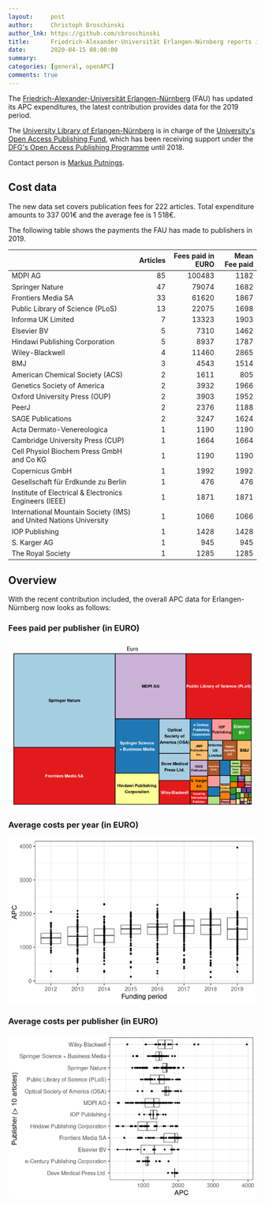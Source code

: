 ```yaml
---
layout:     post
author:     Christoph Broschinski
author_lnk: https://github.com/cbroschinski
title:      Friedrich-Alexander-Universität Erlangen-Nürnberg reports its 2019 APC expenditures
date:       2020-04-15 08:00:00
summary:    
categories: [general, openAPC]
comments: true
---
```





The [Friedrich-Alexander-Universität Erlangen-Nürnberg](https://www.fau.de/) (FAU) has updated its APC expenditures, the latest contribution provides data for the 2019 period.

The [University Library of Erlangen-Nürnberg](http://www.ub.fau.de/index-en.shtml) is in charge of the [University's Open Access Publishing Fund](https://ub.fau.de/en/writing-publishing/open-access/funding-requirements/), which has been receiving support under the [DFG's Open Access Publishing Programme](http://www.dfg.de/en/research_funding/programmes/infrastructure/lis/funding_opportunities/open_access/) until 2018.

Contact person is [Markus Putnings](mailto:markus.putnings@fau.de).

## Cost data



The new data set covers publication fees for 222 articles. Total expenditure amounts to 337 001€ and the average fee is 1 518€.

The following table shows the payments the FAU has made to publishers in 2019.


|                                                                   | Articles| Fees paid in EURO| Mean Fee paid|
|:------------------------------------------------------------------|--------:|-----------------:|-------------:|
|MDPI AG                                                            |       85|            100483|          1182|
|Springer Nature                                                    |       47|             79074|          1682|
|Frontiers Media SA                                                 |       33|             61620|          1867|
|Public Library of Science (PLoS)                                   |       13|             22075|          1698|
|Informa UK Limited                                                 |        7|             13323|          1903|
|Elsevier BV                                                        |        5|              7310|          1462|
|Hindawi Publishing Corporation                                     |        5|              8937|          1787|
|Wiley-Blackwell                                                    |        4|             11460|          2865|
|BMJ                                                                |        3|              4543|          1514|
|American Chemical Society (ACS)                                    |        2|              1611|           805|
|Genetics Society of America                                        |        2|              3932|          1966|
|Oxford University Press (OUP)                                      |        2|              3903|          1952|
|PeerJ                                                              |        2|              2376|          1188|
|SAGE Publications                                                  |        2|              3247|          1624|
|Acta Dermato-Venereologica                                         |        1|              1190|          1190|
|Cambridge University Press (CUP)                                   |        1|              1664|          1664|
|Cell Physiol Biochem Press GmbH and Co KG                          |        1|              1190|          1190|
|Copernicus GmbH                                                    |        1|              1992|          1992|
|Gesellschaft für Erdkunde zu Berlin                                |        1|               476|           476|
|Institute of Electrical & Electronics Engineers (IEEE)             |        1|              1871|          1871|
|International Mountain Society (IMS) and United Nations University |        1|              1066|          1066|
|IOP Publishing                                                     |        1|              1428|          1428|
|S. Karger AG                                                       |        1|               945|           945|
|The Royal Society                                                  |        1|              1285|          1285|

## Overview

With the recent contribution included, the overall APC data for Erlangen-Nürnberg now looks as follows:

### Fees paid per publisher (in EURO)

![plot of chunk tree_fau_2020_04_15_full](/figure/tree_fau_2020_04_15_full-1.png)

###  Average costs per year (in EURO)

![plot of chunk box_fau_2020_04_15_year_full](/figure/box_fau_2020_04_15_year_full-1.png)

###  Average costs per publisher (in EURO)

![plot of chunk box_fau_2020_04_15_publisher_full](/figure/box_fau_2020_04_15_publisher_full-1.png)
